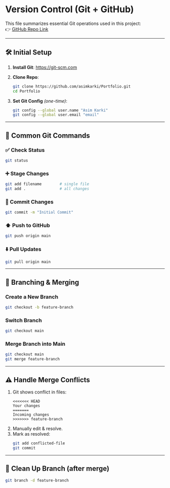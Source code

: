 
# Version Control (Git + GitHub)

This file summarizes essential Git operations used in this project:  
👉 [GitHub Repo Link](https://github.com/asimkarki/Portfolio)

---

## 🛠 Initial Setup
1. **Install Git**: https://git-scm.com  
2. **Clone Repo**:  
   ```bash
   git clone https://github.com/asimkarki/Portfolio.git
   cd Portfolio
   ```

3. **Set Git Config** *(one-time)*:  
   ```bash
   git config --global user.name "Asim Karki"
   git config --global user.email "email"
   ```

---

## 🔁 Common Git Commands

### ✅ Check Status
```bash
git status
```

### ➕ Stage Changes
```bash
git add filename        # single file
git add .               # all changes
```

### 💬 Commit Changes
```bash
git commit -m "Initial Commit"
```

### ⬆️ Push to GitHub
```bash
git push origin main   
```

### ⬇️ Pull Updates
```bash
git pull origin main
```

---

## 🌿 Branching & Merging

### Create a New Branch
```bash
git checkout -b feature-branch
```

### Switch Branch
```bash
git checkout main
```

### Merge Branch into Main
```bash
git checkout main
git merge feature-branch
```

---

## ⚠️ Handle Merge Conflicts

1. Git shows conflict in files:
   ```
   <<<<<<< HEAD
   Your changes
   =======
   Incoming changes
   >>>>>>> feature-branch
   ```
2. Manually edit & resolve.
3. Mark as resolved:
   ```bash
   git add conflicted-file
   git commit
   ```

---

## 🧹 Clean Up Branch (after merge)
```bash
git branch -d feature-branch
```
